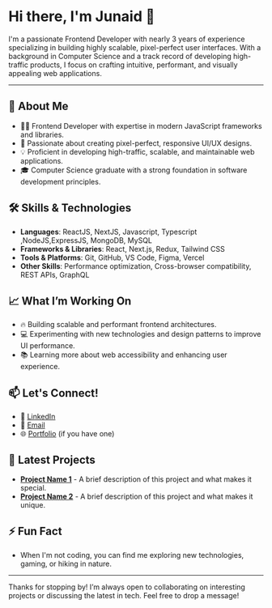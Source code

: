# Hi there, I'm Junaid 👋

I'm a passionate Frontend Developer with nearly 3 years of experience specializing in building highly scalable, pixel-perfect user interfaces. With a background in Computer Science and a track record of developing high-traffic products, I focus on crafting intuitive, performant, and visually appealing web applications.

---

## 🚀 About Me

- 🧑‍💻 Frontend Developer with expertise in modern JavaScript frameworks and libraries.
- 🎨 Passionate about creating pixel-perfect, responsive UI/UX designs.
- 💡 Proficient in developing high-traffic, scalable, and maintainable web applications.
- 🎓 Computer Science graduate with a strong foundation in software development principles.

## 🛠 Skills & Technologies

- **Languages**: ReactJS, NextJS, Javascript, Typescript ,NodeJS,ExpressJS, MongoDB, MySQL
- **Frameworks & Libraries**: React, Next.js, Redux, Tailwind CSS
- **Tools & Platforms**: Git, GitHub, VS Code, Figma, Vercel
- **Other Skills**: Performance optimization, Cross-browser compatibility, REST APIs, GraphQL

## 📈 What I’m Working On

- 🔥 Building scalable and performant frontend architectures.
- 💻 Experimenting with new technologies and design patterns to improve UI performance.
- 📚 Learning more about web accessibility and enhancing user experience.

## 📫 Let's Connect!

- 💼 [LinkedIn]([https://www.linkedin.com/in/your-profile/](https://www.linkedin.com/in/juned-ahmad-profile/))
- 📧 [Email](mailto:junaid.562000@gmail.com)
- 🌐 [Portfolio](https://your-portfolio.com) (if you have one)

## 📝 Latest Projects

- **[Project Name 1](https://github.com/your-repo)** - A brief description of this project and what makes it special.
- **[Project Name 2](https://github.com/your-repo)** - A brief description of this project and what makes it unique.

## ⚡ Fun Fact

- When I'm not coding, you can find me exploring new technologies, gaming, or hiking in nature.

---

Thanks for stopping by! I’m always open to collaborating on interesting projects or discussing the latest in tech. Feel free to drop a message!
